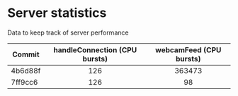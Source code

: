 # Server statistics
Data to keep track of server performance

| Commit  | handleConnection (CPU bursts) | webcamFeed (CPU bursts) |
|---------|:-----------------------------:|:-----------------------:|
| 4b6d88f |              126              |          363473         |
| 7ff9cc6 |              126              |            98           |
